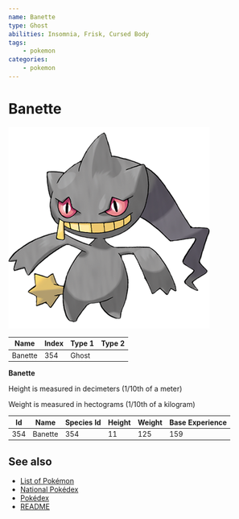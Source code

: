 ```yaml
---
name: Banette
type: Ghost
abilities: Insomnia, Frisk, Cursed Body
tags:
    - pokemon
categories:
    - pokemon
---
```


# Banette


![Banette](images/354.png)

| **Name** | **Index** | **Type 1** | **Type 2** |
|----|----|----|----|
| Banette | 354 | Ghost  |  |

**Banette** 


Height is measured in decimeters (1/10th of a meter)

Weight is measured in hectograms (1/10th of a kilogram)

| **Id** | **Name** | **Species Id** | **Height** | **Weight** | **Base Experience** |
|--------|----------|----------------|------------|------------|---------------------|
| 354 | Banette | 354 | 11 | 125 | 159 |


## See also

- [List of Pokémon](../pokemon.md)
- [National Pokédex](../national_pokedex.md)
- [Pokédex](../pokedex.md)
- [README](../README.md)
